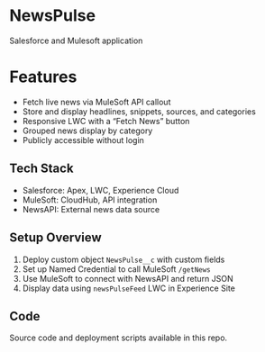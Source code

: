 # NewsPulse
Salesforce and Mulesoft application
# Features

- Fetch live news via MuleSoft API callout
- Store and display headlines, snippets, sources, and categories
- Responsive LWC with a “Fetch News” button
- Grouped news display by category
- Publicly accessible without login

## Tech Stack

- Salesforce: Apex, LWC, Experience Cloud
- MuleSoft: CloudHub, API integration
- NewsAPI: External news data source

## Setup Overview

1. Deploy custom object `NewsPulse__c` with custom fields
2. Set up Named Credential to call MuleSoft `/getNews`
3. Use MuleSoft to connect with NewsAPI and return JSON
4. Display data using `newsPulseFeed` LWC in Experience Site

## Code

Source code and deployment scripts available in this repo.
